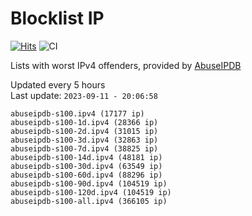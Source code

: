 # Blocklist IP

[![Hits](https://hits.seeyoufarm.com/api/count/incr/badge.svg?url=https%3A%2F%2Fgithub.com%2Fborestad%2Fblocklist-ip%2F&count_bg=%2379C83D&title_bg=%23555555&icon=&icon_color=%23E7E7E7&title=hits&edge_flat=false)](https://hits.seeyoufarm.com)  ![CI](https://img.shields.io/github/workflow/status/borestad/blocklist-ip/CI?style=flat-square)

Lists with worst IPv4 offenders, provided by [AbuseIPDB](https://www.abuseipdb.com/)

<!-- FOOTER-PLACEHOLDER -->
Updated every 5 hours<br>
Last update: `2023-09-11 - 20:06:58`
```
abuseipdb-s100.ipv4 (17177 ip)
abuseipdb-s100-1d.ipv4 (28366 ip)
abuseipdb-s100-2d.ipv4 (31015 ip)
abuseipdb-s100-3d.ipv4 (32863 ip)
abuseipdb-s100-7d.ipv4 (38825 ip)
abuseipdb-s100-14d.ipv4 (48181 ip)
abuseipdb-s100-30d.ipv4 (63549 ip)
abuseipdb-s100-60d.ipv4 (88296 ip)
abuseipdb-s100-90d.ipv4 (104519 ip)
abuseipdb-s100-120d.ipv4 (104519 ip)
abuseipdb-s100-all.ipv4 (366105 ip)
```
